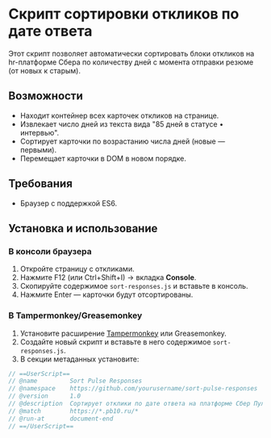 # Скрипт сортировки откликов по дате ответа

Этот скрипт позволяет автоматически сортировать блоки откликов на hr-платформе Сбера по количеству дней с момента отправки резюме (от новых к старым).

## Возможности
- Находит контейнер всех карточек откликов на странице.
- Извлекает число дней из текста вида "85 дней в статусе • интервью".
- Сортирует карточки по возрастанию числа дней (новые — первыми).
- Перемещает карточки в DOM в новом порядке.

## Требования
- Браузер с поддержкой ES6.

## Установка и использование
### В консоли браузера
1. Откройте страницу с откликами.
2. Нажмите F12 (или Ctrl+Shift+I) → вкладка **Console**.
3. Скопируйте содержимое `sort-responses.js` и вставьте в консоль.
4. Нажмите Enter — карточки будут отсортированы.

### В Tampermonkey/Greasemonkey
1. Установите расширение [Tampermonkey](https://www.tampermonkey.net/) или Greasemonkey.
2. Создайте новый скрипт и вставьте в него содержимое `sort-responses.js`.
3. В секции метаданных установите:
```js
// ==UserScript==
// @name         Sort Pulse Responses
// @namespace    https://github.com/yourusername/sort-pulse-responses
// @version      1.0
// @description  Сортирует отклики по дате ответа на платформе Сбер Пульс
// @match        https://*.pb10.ru/*
// @run-at       document-end
// ==/UserScript==
```
